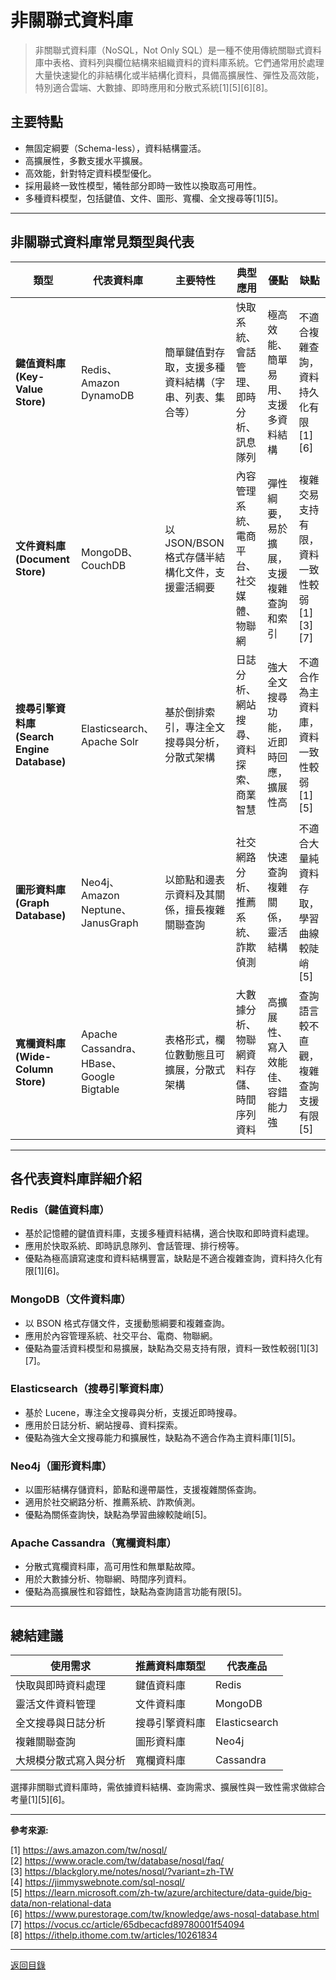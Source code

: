 # 非關聯式資料庫

> 非關聯式資料庫（NoSQL，Not Only SQL）是一種不使用傳統關聯式資料庫中表格、資料列與欄位結構來組織資料的資料庫系統。它們通常用於處理大量快速變化的非結構化或半結構化資料，具備高擴展性、彈性及高效能，特別適合雲端、大數據、即時應用和分散式系統[1][5][6][8]。

## 主要特點

- 無固定綱要（Schema-less），資料結構靈活。
- 高擴展性，多數支援水平擴展。
- 高效能，針對特定資料模型優化。
- 採用最終一致性模型，犧牲部分即時一致性以換取高可用性。
- 多種資料模型，包括鍵值、文件、圖形、寬欄、全文搜尋等[1][5]。

---

## 非關聯式資料庫常見類型與代表

| 類型                                        | 代表資料庫                               | 主要特性                                               | 典型應用                                 | 優點                                   | 缺點                                      |
| ------------------------------------------- | ---------------------------------------- | ------------------------------------------------------ | ---------------------------------------- | -------------------------------------- | ----------------------------------------- |
| **鍵值資料庫 (Key-Value Store)**            | Redis、Amazon DynamoDB                   | 簡單鍵值對存取，支援多種資料結構（字串、列表、集合等） | 快取系統、會話管理、即時分析、訊息隊列   | 極高效能、簡單易用、支援多資料結構     | 不適合複雜查詢，資料持久化有限[1][6]      |
| **文件資料庫 (Document Store)**             | MongoDB、CouchDB                         | 以 JSON/BSON 格式存儲半結構化文件，支援靈活綱要        | 內容管理系統、電商平台、社交媒體、物聯網 | 彈性綱要，易於擴展，支援複雜查詢和索引 | 複雜交易支持有限，資料一致性較弱[1][3][7] |
| **搜尋引擎資料庫 (Search Engine Database)** | Elasticsearch、Apache Solr               | 基於倒排索引，專注全文搜尋與分析，分散式架構           | 日誌分析、網站搜尋、資料探索、商業智慧   | 強大全文搜尋功能，近即時回應，擴展性高 | 不適合作為主資料庫，資料一致性較弱[1][5]  |
| **圖形資料庫 (Graph Database)**             | Neo4j、Amazon Neptune、JanusGraph        | 以節點和邊表示資料及其關係，擅長複雜關聯查詢           | 社交網路分析、推薦系統、詐欺偵測         | 快速查詢複雜關係，靈活結構             | 不適合大量純資料存取，學習曲線較陡峭[5]   |
| **寬欄資料庫 (Wide-Column Store)**          | Apache Cassandra、HBase、Google Bigtable | 表格形式，欄位數動態且可擴展，分散式架構               | 大數據分析、物聯網資料存儲、時間序列資料 | 高擴展性、寫入效能佳、容錯能力強       | 查詢語言較不直觀，複雜查詢支援有限[5]     |

---

## 各代表資料庫詳細介紹

### Redis（鍵值資料庫）

- 基於記憶體的鍵值資料庫，支援多種資料結構，適合快取和即時資料處理。
- 應用於快取系統、即時訊息隊列、會話管理、排行榜等。
- 優點為極高讀寫速度和資料結構豐富，缺點是不適合複雜查詢，資料持久化有限[1][6]。

### MongoDB（文件資料庫）

- 以 BSON 格式存儲文件，支援動態綱要和複雜查詢。
- 應用於內容管理系統、社交平台、電商、物聯網。
- 優點為靈活資料模型和易擴展，缺點為交易支持有限，資料一致性較弱[1][3][7]。

### Elasticsearch（搜尋引擎資料庫）

- 基於 Lucene，專注全文搜尋與分析，支援近即時搜尋。
- 應用於日誌分析、網站搜尋、資料探索。
- 優點為強大全文搜尋能力和擴展性，缺點為不適合作為主資料庫[1][5]。

### Neo4j（圖形資料庫）

- 以圖形結構存儲資料，節點和邊帶屬性，支援複雜關係查詢。
- 適用於社交網路分析、推薦系統、詐欺偵測。
- 優點為關係查詢快，缺點為學習曲線較陡峭[5]。

### Apache Cassandra（寬欄資料庫）

- 分散式寬欄資料庫，高可用性和無單點故障。
- 用於大數據分析、物聯網、時間序列資料。
- 優點為高擴展性和容錯性，缺點為查詢語言功能有限[5]。

---

## 總結建議

| 使用需求               | 推薦資料庫類型 | 代表產品      |
| ---------------------- | -------------- | ------------- |
| 快取與即時資料處理     | 鍵值資料庫     | Redis         |
| 靈活文件資料管理       | 文件資料庫     | MongoDB       |
| 全文搜尋與日誌分析     | 搜尋引擎資料庫 | Elasticsearch |
| 複雜關聯查詢           | 圖形資料庫     | Neo4j         |
| 大規模分散式寫入與分析 | 寬欄資料庫     | Cassandra     |

選擇非關聯式資料庫時，需依據資料結構、查詢需求、擴展性與一致性需求做綜合考量[1][5][6]。

---

**參考來源:**

[1] https://aws.amazon.com/tw/nosql/ \
[2] https://www.oracle.com/tw/database/nosql/faq/ \
[3] https://blackglory.me/notes/nosql/?variant=zh-TW \
[4] https://jimmyswebnote.com/sql-nosql/ \
[5] https://learn.microsoft.com/zh-tw/azure/architecture/data-guide/big-data/non-relational-data \
[6] https://www.purestorage.com/tw/knowledge/aws-nosql-database.html \
[7] https://vocus.cc/article/65dbecacfd89780001f54094 \
[8] https://ithelp.ithome.com.tw/articles/10261834

---

[返回目錄](./../README.md)
